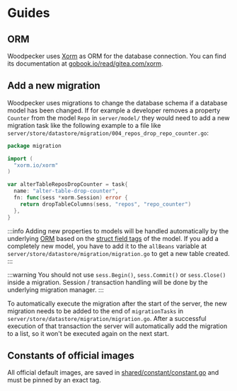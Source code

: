 # Guides

## ORM

Woodpecker uses [Xorm](https://xorm.io/) as ORM for the database connection.
You can find its documentation at [gobook.io/read/gitea.com/xorm](https://gobook.io/read/gitea.com/xorm/manual-en-US/).

## Add a new migration

Woodpecker uses migrations to change the database schema if a database model has been changed. If for example a developer removes a property `Counter` from the model `Repo` in `server/model/` they would need to add a new migration task like the following example to a file like `server/store/datastore/migration/004_repos_drop_repo_counter.go`:

```go
package migration

import (
  "xorm.io/xorm"
)

var alterTableReposDropCounter = task{
  name: "alter-table-drop-counter",
  fn: func(sess *xorm.Session) error {
    return dropTableColumns(sess, "repos", "repo_counter")
  },
}
```

:::info
Adding new properties to models will be handled automatically by the underlying [ORM](#orm) based on the [struct field tags](https://stackoverflow.com/questions/10858787/what-are-the-uses-for-tags-in-go) of the model. If you add a completely new model, you have to add it to the `allBeans` variable at `server/store/datastore/migration/migration.go` to get a new table created.
:::

:::warning
You should not use `sess.Begin()`, `sess.Commit()` or `sess.Close()` inside a migration. Session / transaction handling will be done by the underlying migration manager.
:::

To automatically execute the migration after the start of the server, the new migration needs to be added to the end of `migrationTasks` in `server/store/datastore/migration/migration.go`. After a successful execution of that transaction the server will automatically add the migration to a list, so it won't be executed again on the next start.

## Constants of official images

All official default images, are saved in [shared/constant/constant.go](https://github.com/woodpecker-ci/woodpecker/blob/main/shared/constant/constant.go) and must be pinned by an exact tag.
